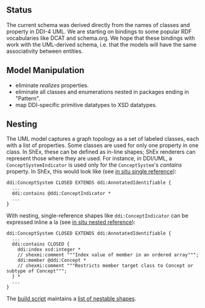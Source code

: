 ## Status

The current schema was derived directly from the names of classes and property in DDI-4 UML.
We are starting on bindings to some popular RDF vocabularies like DCAT and schema.org.
We hope that these bindings with work with the UML-derived schema, i.e. that the models will have the same associativity between entities.

## Model Manipulation
* eliminate *realizes* properties.
* eliminate all classes and enumerations nested in packages ending in "Pattern".
* map DDI-specific primitive datatypes to XSD datatypes.

## Nesting

The UML model captures a graph topology as a set of labeled classes, each with a list of properties.
Some classes are used for only one property in one class.
In ShEx, these can be defined as in-line shapes; ShEx renderers can represent those where they are used.
For instance, in DDI/UML, a `ConceptSystemIndicator` is used only for the `ConceptSystem`'s *contains* property.
In ShEx, this would look like (see [in situ single reference](https://github.com/ericprud/XMItoRDF/blob/modular/site/DDI_4-DR0.2.shex#L2209-L2210)):
```
ddi:ConceptSystem CLOSED EXTENDS ddi:AnnotatedIdentifiable {
  ...
  ddi:contains @ddi:ConceptIndicator *
  ...
}
```
With nesting, single-reference shapes like `ddi:ConceptIndicator` can be expressed inline a la (see [in situ nested reference](https://github.com/ericprud/XMItoRDF/blob/modular/site/DDI_4-DR0.2-nested.shex#L909-L914)):
```
ddi:ConceptSystem CLOSED EXTENDS ddi:AnnotatedIdentifiable {
  ...
  ddi:contains CLOSED {
    ddi:index xsd:integer *
    // shexmi:comment """Index value of member in an ordered array""";
    ddi:member @ddi:Concept *
    // shexmi:comment """Restricts member target class to Concept or subtype of Concept""";
  } *
  ...
}
```
The [build script](https://github.com/ericprud/XMItoRDF/blob/modular/site/ddiPSM#L163) maintains a [list of nestable shapes](https://github.com/ericprud/XMItoRDF/blob/modular/site/DDI_4-DR0.2-nested.list#L102-L105).

